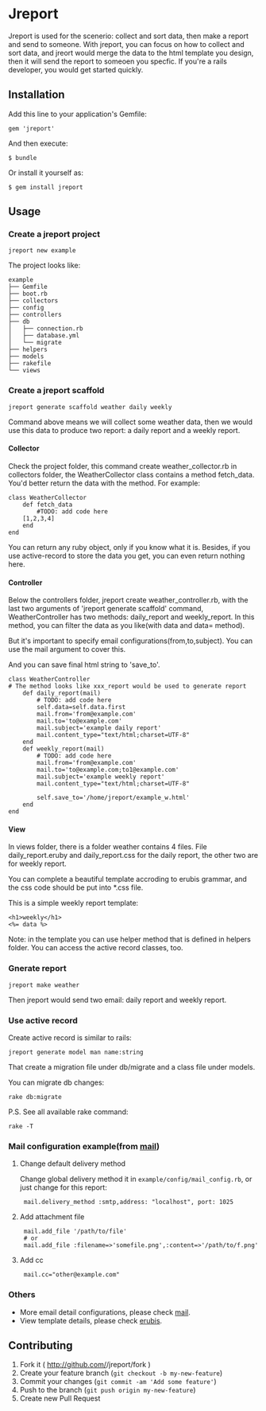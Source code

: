 # Jreport

Jreport is used for the scenerio: collect and sort data, then make a report and send to someone. With jreport, you can focus on how to collect and sort data, and jreort would merge the data to the html template you design, then it will send the report to someoen you specfic. If you're a rails developer, you would get started quickly.

## Installation

Add this line to your application's Gemfile:

    gem 'jreport'

And then execute:

    $ bundle

Or install it yourself as:

    $ gem install jreport

## Usage

### Create a jreport project

	jreport new example
	
The project looks like:

	example
	├── Gemfile
	├── boot.rb
	├── collectors
	├── config
	├── controllers
	├── db
	│   ├── connection.rb
	│   ├── database.yml
	│   └── migrate
	├── helpers
	├── models
	├── rakefile
	└── views

### Create a jreport scaffold

	jreport generate scaffold weather daily weekly
	
Command above means we will collect some weather data, then we would use this data to produce two report: a daily report and a weekly report.

#### Collector

Check the project folder, this command create weather_collector.rb in collectors folder, the WeatherCollector class contains a method fetch_data.
You'd better return the data with the method.
For example:

	class WeatherCollector
		def fetch_data
			#TODO: add code here
	    [1,2,3,4]
		end
	end

You can return any ruby object, only if you know what it is. 
Besides, if you use active-record to store the data you get, you can even return nothing here.

#### Controller

Below the controllers folder, jreport create weather_controller.rb, with the last two arguments of 'jreport generate scaffold' command, WeatherController has two methods: daily_report and weekly_report. In this method, you can filter the data as you like(with data and data= method). 

But it's important to specify email configurations(from,to,subject). You can use the mail argument to cover this.

And you can save final html string to 'save_to'.

	class WeatherController
	# The method looks like xxx_report would be used to generate report
		def daily_report(mail)
			# TODO: add code here
	    	self.data=self.data.first
    		mail.from='from@example.com'
    		mail.to='to@example.com'
	    	mail.subject='example daily report'
			mail.content_type="text/html;charset=UTF-8"
		end
		def weekly_report(mail)
			# TODO: add code here
	    	mail.from='from@example.com'
	    	mail.to='to@example.com;to1@example.com'
	    	mail.subject='example weekly report'
			mail.content_type="text/html;charset=UTF-8"
    
    		self.save_to='/home/jreport/example_w.html'
		end
	end

#### View

In views folder, there is a folder weather contains 4 files. File daily_report.eruby and daily_report.css for the daily report, the other two are for weekly report.

You can complete a beautiful template accroding to erubis grammar, and the css code should be put into *.css file.

This is a simple weekly report template:

	<h1>weekly</h1>
	<%= data %>

Note: in the template you can use helper method that is defined in helpers folder. You can access the active record classes, too.
### Gnerate report

	jreport make weather
	
Then jreport would send two email: daily report and weekly report.

### Use active record

Create active record is similar to rails:

	jreport generate model man name:string
	
That create a migration file under db/migrate and a class file under models.

You can migrate db changes:

	rake db:migrate

P.S. See all available rake command:

	rake -T
	
### Mail configuration example(from [mail](https://github.com/mikel/mail))

1. Change default delivery method

	Change global delivery method it in `example/config/mail_config.rb`, or just change for this report:

		mail.delivery_method :smtp,address: "localhost", port: 1025
	
2. Add attachment file

		mail.add_file '/path/to/file'
		# or
		mail.add_file :filename=>'somefile.png',:content=>'/path/to/f.png'
		
3. Add cc

		mail.cc="other@example.com"

### Others

* More email detail configurations, please check [mail](https://github.com/mikel/mail).
* View template details, please check [erubis](https://github.com/genki/erubis).

## Contributing

1. Fork it ( http://github.com/<my-github-username>/jreport/fork )
2. Create your feature branch (`git checkout -b my-new-feature`)
3. Commit your changes (`git commit -am 'Add some feature'`)
4. Push to the branch (`git push origin my-new-feature`)
5. Create new Pull Request
